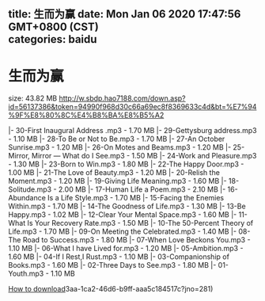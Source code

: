 
title: 生而为赢
date: Mon Jan 06 2020 17:47:56 GMT+0800 (CST)    
categories: baidu
---

# 生而为赢
size: 43.82 MB
 http://w.sbdp.hao7188.com/down.asp?id=56137386&token=94990f968d30c66a69ec8f8369633c4d&bt=%E7%94%9F%E8%80%8C%E4%B8%BA%E8%B5%A2
 
|- 30-First Inaugural Address .mp3 - 1.70 MB
|- 29-Gettysburg address.mp3 - 1.10 MB
|- 28-To Be or Not to Be.mp3 - 1.70 MB
|- 27-An October Sunrise.mp3 - 1.20 MB
|- 26-On Motes and Beams.mp3 - 1.20 MB
|- 25-Mirror, Mirror — What do I See.mp3 - 1.50 MB
|- 24-Work and Pleasure.mp3 - 1.30 MB
|- 23-Born to Win.mp3 - 1.80 MB
|- 22-The Happy Door.mp3 - 1.00 MB
|- 21-The Love of Beauty.mp3 - 1.20 MB
|- 20-Relish the Moment.mp3 - 1.20 MB
|- 19-Giving Life Meaning.mp3 - 1.60 MB
|- 18-Solitude.mp3 - 2.00 MB
|- 17-Human Life a Poem.mp3 - 2.10 MB
|- 16-Abundance Is a Life Style.mp3 - 1.70 MB
|- 15-Facing the Enemies Within.mp3 - 1.70 MB
|- 14-The Goodness of Life.mp3 - 1.30 MB
|- 13-Be Happy.mp3 - 1.02 MB
|- 12-Clear Your Mental Space.mp3 - 1.60 MB
|- 11-What Is Your Recovery Rate.mp3 - 1.50 MB
|- 10-The 50-Percent Theory of Life.mp3 - 1.70 MB
|- 09-On Meeting the Celebrated.mp3 - 1.40 MB
|- 08-The Road to Success.mp3 - 1.80 MB
|- 07-When Love Beckons You.mp3 - 1.10 MB
|- 06-What I have Lived for.mp3 - 1.20 MB
|- 05-Ambition.mp3 - 1.60 MB
|- 04-If I Rest,I Rust.mp3 - 1.10 MB
|- 03-Companionship of Books.mp3 - 1.60 MB
|- 02-Three Days to See.mp3 - 1.80 MB
|- 01-Youth.mp3 - 1.10 MB

[How to download](https://bpcam.bemobtrk.com/go/2ceec3aa-1ca2-46d6-b9ff-aaa5c184517c?jno=284)3aa-1ca2-46d6-b9ff-aaa5c184517c?jno=281)